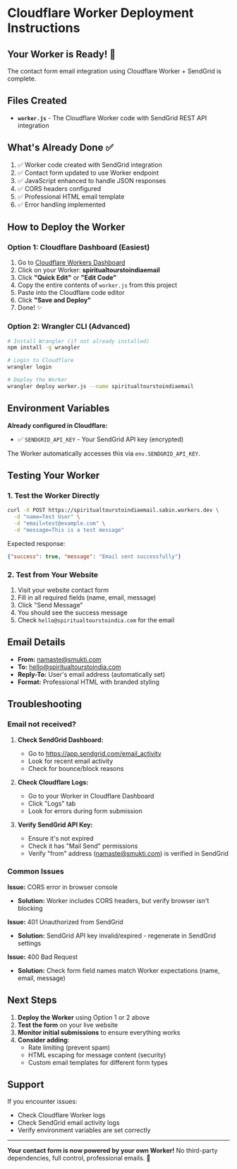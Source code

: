 # Cloudflare Worker Deployment Instructions

## Your Worker is Ready! 🎉

The contact form email integration using Cloudflare Worker + SendGrid is complete.

## Files Created

- **`worker.js`** - The Cloudflare Worker code with SendGrid REST API integration

## What's Already Done ✅

1. ✅ Worker code created with SendGrid integration
2. ✅ Contact form updated to use Worker endpoint
3. ✅ JavaScript enhanced to handle JSON responses
4. ✅ CORS headers configured
5. ✅ Professional HTML email template
6. ✅ Error handling implemented

## How to Deploy the Worker

### Option 1: Cloudflare Dashboard (Easiest)

1. Go to [Cloudflare Workers Dashboard](https://dash.cloudflare.com/workers)
2. Click on your Worker: **spiritualtourstoindiaemail**
3. Click **"Quick Edit"** or **"Edit Code"**
4. Copy the entire contents of `worker.js` from this project
5. Paste into the Cloudflare code editor
6. Click **"Save and Deploy"**
7. Done! ✨

### Option 2: Wrangler CLI (Advanced)

```bash
# Install Wrangler (if not already installed)
npm install -g wrangler

# Login to Cloudflare
wrangler login

# Deploy the Worker
wrangler deploy worker.js --name spiritualtourstoindiaemail
```

## Environment Variables

**Already configured in Cloudflare:**
- ✅ `SENDGRID_API_KEY` - Your SendGrid API key (encrypted)

The Worker automatically accesses this via `env.SENDGRID_API_KEY`.

## Testing Your Worker

### 1. Test the Worker Directly

```bash
curl -X POST https://spiritualtourstoindiaemail.sabin.workers.dev \
  -d "name=Test User" \
  -d "email=test@example.com" \
  -d "message=This is a test message"
```

Expected response:
```json
{"success": true, "message": "Email sent successfully"}
```

### 2. Test from Your Website

1. Visit your website contact form
2. Fill in all required fields (name, email, message)
3. Click "Send Message"
4. You should see the success message
5. Check `hello@spiritualtourstoindia.com` for the email

## Email Details

- **From:** namaste@smukti.com
- **To:** hello@spiritualtourstoindia.com
- **Reply-To:** User's email address (automatically set)
- **Format:** Professional HTML with branded styling

## Troubleshooting

### Email not received?

1. **Check SendGrid Dashboard:**
   - Go to https://app.sendgrid.com/email_activity
   - Look for recent email activity
   - Check for bounce/block reasons

2. **Check Cloudflare Logs:**
   - Go to your Worker in Cloudflare Dashboard
   - Click "Logs" tab
   - Look for errors during form submission

3. **Verify SendGrid API Key:**
   - Ensure it's not expired
   - Check it has "Mail Send" permissions
   - Verify "from" address (namaste@smukti.com) is verified in SendGrid

### Common Issues

**Issue:** CORS error in browser console
- **Solution:** Worker includes CORS headers, but verify browser isn't blocking

**Issue:** 401 Unauthorized from SendGrid
- **Solution:** SendGrid API key invalid/expired - regenerate in SendGrid settings

**Issue:** 400 Bad Request
- **Solution:** Check form field names match Worker expectations (name, email, message)

## Next Steps

1. **Deploy the Worker** using Option 1 or 2 above
2. **Test the form** on your live website
3. **Monitor initial submissions** to ensure everything works
4. **Consider adding**:
   - Rate limiting (prevent spam)
   - HTML escaping for message content (security)
   - Custom email templates for different form types

## Support

If you encounter issues:
- Check Cloudflare Worker logs
- Check SendGrid email activity logs
- Verify environment variables are set correctly

---

**Your contact form is now powered by your own Worker!** No third-party dependencies, full control, professional emails. 🚀
